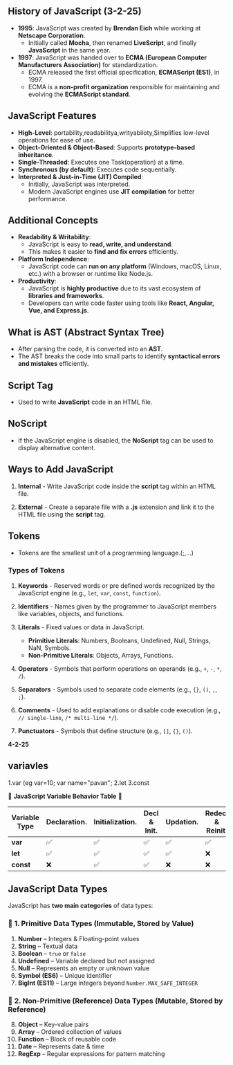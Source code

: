 ## History of JavaScript  (**3-2-25**)
- **1995**: JavaScript was created by **Brendan Eich** while working at **Netscape Corporation**.  
  - Initially called **Mocha**, then renamed **LiveScript**, and finally **JavaScript** in the same year.  
- **1997**: JavaScript was handed over to **ECMA (European Computer Manufacturers Association)** for standardization.  
  - ECMA released the first official specification, **ECMAScript (ES1)**, in 1997.  
  - ECMA is a **non-profit organization** responsible for maintaining and evolving the **ECMAScript standard**.  

## JavaScript Features  
- **High-Level**: portability,readabilitya,writyabiloty,Simplifies low-level operations for ease of use.  
- **Object-Oriented & Object-Based**: Supports **prototype-based inheritance**.  
- **Single-Threaded**: Executes one Task(operation) at a time.  
- **Synchronous (by default)**: Executes code sequentially.  
- **Interpreted & Just-in-Time (JIT) Compiled**:  
  - Initially, JavaScript was interpreted.  
  - Modern JavaScript engines use **JIT compilation** for better performance.  

## Additional Concepts  
- **Readability & Writability**:  
  - JavaScript is easy to **read, write, and understand**.  
  - This makes it easier to **find and fix errors** efficiently.  
- **Platform Independence**:  
  - JavaScript code can **run on any platform** (Windows, macOS, Linux, etc.) with a browser or runtime like Node.js.  
- **Productivity**:  
  - JavaScript is **highly productive** due to its vast ecosystem of **libraries and frameworks**.  
  - Developers can write code faster using tools like **React, Angular, Vue, and Express.js**.  
  
## What is AST (Abstract Syntax Tree)
- After parsing the code, it is converted into an **AST**.  
- The AST breaks the code into small parts to identify **syntactical errors and mistakes** efficiently.

## Script Tag
- Used to write **JavaScript** code in an HTML file.

## NoScript
- If the JavaScript engine is disabled, the **NoScript** tag can be used to display alternative content.

## Ways to Add JavaScript
1. **Internal** - Write JavaScript code inside the **script** tag within an HTML file.

2. **External** - Create a separate file with a **.js** extension and link it to the HTML file using the **script** tag.

## Tokens
- Tokens are the smallest unit of a programming language.(;,...)

### Types of Tokens
1. **Keywords** - Reserved words or pre defined words recognized by the JavaScript engine (e.g., `let`, `var`, `const`, `function`).

2. **Identifiers** - Names given by the programmer to JavaScript members like variables, objects, and functions.

3. **Literals** - Fixed values or data in JavaScript.
   - **Primitive Literals**: Numbers, Booleans, Undefined, Null, Strings, NaN, Symbols.
   - **Non-Primitive Literals**: Objects, Arrays, Functions.

4. **Operators** - Symbols that perform operations on operands (e.g., `+`, `-`, `*`, `/`).

5. **Separators** - Symbols used to separate code elements (e.g., `{}`, `()`, `,`, `;`).

6. **Comments** - Used to add explanations or disable code execution (e.g., `// single-line`, `/* multi-line */`).

7. **Punctuators** - Symbols that define structure (e.g., `[]`, `{}`, `()`).



**4-2-25**

## variavles
1.var   (eg var=10; var name="pavan"; 
2.let
3.const

🌟 **JavaScript Variable Behavior Table** 🌟

| Variable Type |Declaration. |Initialization.| Decl & Init. | Updation. | Redecl & Reinit. |
|-------------- |-------------|---------------|--------------|----------|------------------   |
| **var**       | ✅          | ✅            | ✅           | ✅        | ✅              |
| **let**       | ✅          | ✅            | ✅           | ✅        | ❌              |
| **const**     | ❌          | ✅            | ✅           | ❌        | ❌              |


## JavaScript Data Types  
JavaScript has **two main categories** of data types:  

### 🔹 **1. Primitive Data Types** (Immutable, Stored by Value)  
1. **Number** – Integers & Floating-point values  
2. **String** – Textual data  
3. **Boolean** – `true` or `false`  
4. **Undefined** – Variable declared but not assigned  
5. **Null** – Represents an empty or unknown value  
6. **Symbol (ES6)** – Unique identifier  
7. **BigInt (ES11)** – Large integers beyond `Number.MAX_SAFE_INTEGER`  

### 🔹 **2. Non-Primitive (Reference) Data Types** (Mutable, Stored by Reference)  
8. **Object** – Key-value pairs  
9. **Array** – Ordered collection of values  
10. **Function** – Block of reusable code  
11. **Date** – Represents date & time  
12. **RegExp** – Regular expressions for pattern matching


  

